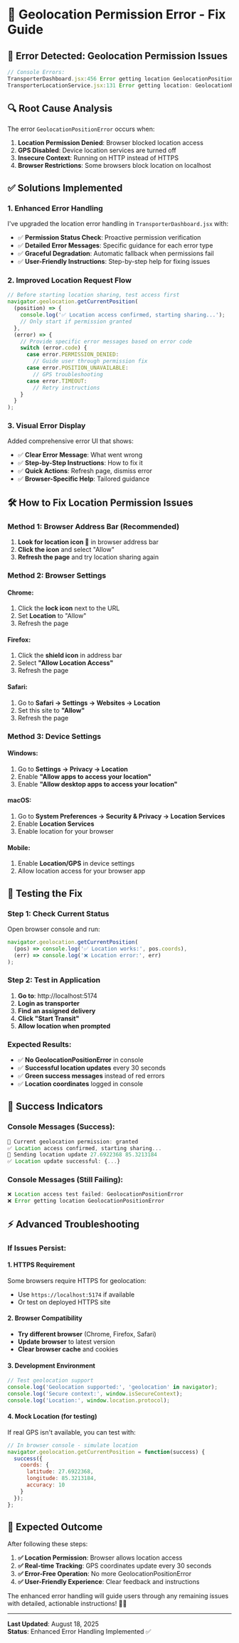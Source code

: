 # 📍 Geolocation Permission Error - Fix Guide

## 🚨 **Error Detected**: Geolocation Permission Issues

```javascript
// Console Errors:
TransporterDashboard.jsx:456 Error getting location GeolocationPositionError
TransporterLocationService.jsx:131 Error getting location: GeolocationPositionError
```

## 🔍 **Root Cause Analysis**

The error `GeolocationPositionError` occurs when:

1. **Location Permission Denied**: Browser blocked location access
2. **GPS Disabled**: Device location services are turned off
3. **Insecure Context**: Running on HTTP instead of HTTPS
4. **Browser Restrictions**: Some browsers block location on localhost

## ✅ **Solutions Implemented**

### **1. Enhanced Error Handling**
I've upgraded the location error handling in `TransporterDashboard.jsx` with:

- ✅ **Permission Status Check**: Proactive permission verification
- ✅ **Detailed Error Messages**: Specific guidance for each error type
- ✅ **Graceful Degradation**: Automatic fallback when permissions fail
- ✅ **User-Friendly Instructions**: Step-by-step help for fixing issues

### **2. Improved Location Request Flow**
```javascript
// Before starting location sharing, test access first
navigator.geolocation.getCurrentPosition(
  (position) => {
    console.log('✅ Location access confirmed, starting sharing...');
    // Only start if permission granted
  },
  (error) => {
    // Provide specific error messages based on error code
    switch (error.code) {
      case error.PERMISSION_DENIED:
        // Guide user through permission fix
      case error.POSITION_UNAVAILABLE:
        // GPS troubleshooting
      case error.TIMEOUT:
        // Retry instructions
    }
  }
);
```

### **3. Visual Error Display**
Added comprehensive error UI that shows:
- ✅ **Clear Error Message**: What went wrong
- ✅ **Step-by-Step Instructions**: How to fix it
- ✅ **Quick Actions**: Refresh page, dismiss error
- ✅ **Browser-Specific Help**: Tailored guidance

## 🛠️ **How to Fix Location Permission Issues**

### **Method 1: Browser Address Bar** (Recommended)
1. **Look for location icon 📍** in browser address bar
2. **Click the icon** and select "Allow"
3. **Refresh the page** and try location sharing again

### **Method 2: Browser Settings**
#### **Chrome:**
1. Click the **lock icon** next to the URL
2. Set **Location** to "Allow"
3. Refresh the page

#### **Firefox:**
1. Click the **shield icon** in address bar
2. Select **"Allow Location Access"**
3. Refresh the page

#### **Safari:**
1. Go to **Safari → Settings → Websites → Location**
2. Set this site to **"Allow"**
3. Refresh the page

### **Method 3: Device Settings**
#### **Windows:**
1. Go to **Settings → Privacy → Location**
2. Enable **"Allow apps to access your location"**
3. Enable **"Allow desktop apps to access your location"**

#### **macOS:**
1. Go to **System Preferences → Security & Privacy → Location Services**
2. Enable **Location Services**
3. Enable location for your browser

#### **Mobile:**
1. Enable **Location/GPS** in device settings
2. Allow location access for your browser app

## 🧪 **Testing the Fix**

### **Step 1: Check Current Status**
Open browser console and run:
```javascript
navigator.geolocation.getCurrentPosition(
  (pos) => console.log('✅ Location works:', pos.coords),
  (err) => console.log('❌ Location error:', err)
);
```

### **Step 2: Test in Application**
1. **Go to**: http://localhost:5174
2. **Login as transporter**
3. **Find an assigned delivery**
4. **Click "Start Transit"**
5. **Allow location when prompted**

### **Expected Results:**
- ✅ **No GeolocationPositionError** in console
- ✅ **Successful location updates** every 30 seconds
- ✅ **Green success messages** instead of red errors
- ✅ **Location coordinates** logged in console

## 🎯 **Success Indicators**

### **Console Messages (Success):**
```javascript
📍 Current geolocation permission: granted
✅ Location access confirmed, starting sharing...
📍 Sending location update 27.6922368 85.3213184
✅ Location update successful: {...}
```

### **Console Messages (Still Failing):**
```javascript
❌ Location access test failed: GeolocationPositionError
❌ Error getting location GeolocationPositionError
```

## ⚡ **Advanced Troubleshooting**

### **If Issues Persist:**

#### **1. HTTPS Requirement**
Some browsers require HTTPS for geolocation:
- Use `https://localhost:5174` if available
- Or test on deployed HTTPS site

#### **2. Browser Compatibility**
- **Try different browser** (Chrome, Firefox, Safari)
- **Update browser** to latest version
- **Clear browser cache** and cookies

#### **3. Development Environment**
```javascript
// Test geolocation support
console.log('Geolocation supported:', 'geolocation' in navigator);
console.log('Secure context:', window.isSecureContext);
console.log('Location:', window.location.protocol);
```

#### **4. Mock Location (for testing)**
If real GPS isn't available, you can test with:
```javascript
// In browser console - simulate location
navigator.geolocation.getCurrentPosition = function(success) {
  success({
    coords: {
      latitude: 27.6922368,
      longitude: 85.3213184,
      accuracy: 10
    }
  });
};
```

## 🎉 **Expected Outcome**

After following these steps:

1. **✅ Location Permission**: Browser allows location access
2. **✅ Real-time Tracking**: GPS coordinates update every 30 seconds
3. **✅ Error-Free Operation**: No more GeolocationPositionError
4. **✅ User-Friendly Experience**: Clear feedback and instructions

The enhanced error handling will guide users through any remaining issues with detailed, actionable instructions! 🚛📍

---

**Last Updated**: August 18, 2025  
**Status**: Enhanced Error Handling Implemented ✅
